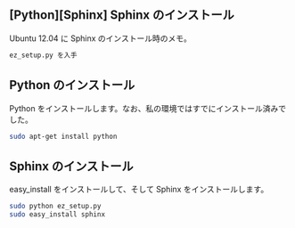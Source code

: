 ## [Python][Sphinx] Sphinx のインストール

Ubuntu 12.04 に Sphinx のインストール時のメモ。

```sh
ez_setup.py を入手
```


## Python のインストール

Python をインストールします。なお、私の環境ではすでにインストール済みでした。

```sh
sudo apt-get install python
```


## Sphinx のインストール

easy_install をインストールして、そして Sphinx をインストールします。

```sh
sudo python ez_setup.py
sudo easy_install sphinx
```

